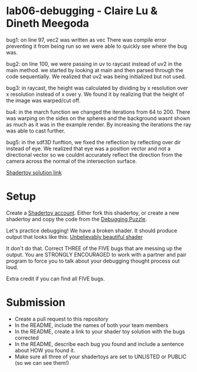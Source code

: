 # lab06-debugging - Claire Lu & Dineth Meegoda

bug1: on line 97, vec2 was written as vec
There was compile error preventing it from being run so we were able to quickly see where the bug was.

bug2: on line 100, we were passing in uv to raycast instead of uv2 in the main method.
we started by looking at main and then parsed through the code sequentially. We realized that uv2 was being initialized but not used. 

bug3: in raycast, the height was calculated by dividing by x resolution over x resolution instead of x over y. We found it by realizing that the height of the image was warped/cut off.

bu4: in the march function we changed the iterations from 64 to 200. There was warping on the sides on the spheres and the background wasnt shown as much as it was in the example render. By increasing the iterations the ray was able to cast further.

bug5: in the sdf3D funftion, we fixed the reflection by reflecting over dir instead of eye. We realized that eye was a position vector and not a directional vector so we couldnt accurately reflect the direction from the camera across the normal of the intersection surface.

[Shadertoy solution link](https://www.shadertoy.com/view/cdcczj)
# Setup 

Create a [Shadertoy account](https://www.shadertoy.com/). Either fork this shadertoy, or create a new shadertoy and copy the code from the [Debugging Puzzle](https://www.shadertoy.com/view/flGfRc).

Let's practice debugging! We have a broken shader. It should produce output that looks like this:
[Unbelievably beautiful shader](https://user-images.githubusercontent.com/1758825/200729570-8e10a37a-345d-4aff-8eff-6baf54a32a40.webm)

It don't do that. Correct THREE of the FIVE bugs that are messing up the output. You are STRONGLY ENCOURAGED to work with a partner and pair program to force you to talk about your debugging thought process out loud.

Extra credit if you can find all FIVE bugs.

# Submission
- Create a pull request to this repository
- In the README, include the names of both your team members
- In the README, create a link to your shader toy solution with the bugs corrected
- In the README, describe each bug you found and include a sentence about HOW you found it.
- Make sure all three of your shadertoys are set to UNLISTED or PUBLIC (so we can see them!)
